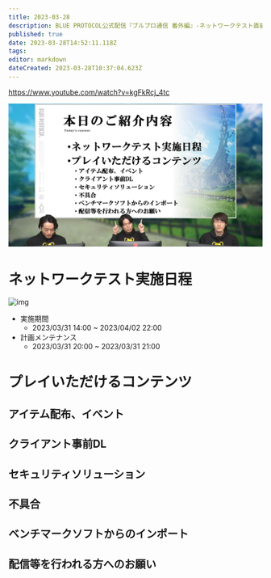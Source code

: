 ```yaml
---
title: 2023-03-28
description: BLUE PROTOCOL公式配信『ブルプロ通信 番外編』-ネットワークテスト直前配信-
published: true
date: 2023-03-28T14:52:11.118Z
tags: 
editor: markdown
dateCreated: 2023-03-28T10:37:04.623Z
---
```


https://www.youtube.com/watch?v=kgFkRcj_4tc

![blue_protocol公式配信『ブルプロ通信_番外編』-ネットワークテスト直前配信-_11-12_screenshot.png](/blue_protocol公式配信『ブルプロ通信_番外編』-ネットワークテスト直前配信-_11-12_screenshot.png)

# ネットワークテスト実施日程
![img](https://pbs.twimg.com/media/FsTWf5zaYAEciHm?format=jpg)
+ 実施期間
	+ 2023/03/31 14:00 ~ 2023/04/02 22:00
+ 計画メンテナンス
	+ 2023/03/31 20:00 ~ 2023/03/31 21:00


# プレイいただけるコンテンツ

## アイテム配布、イベント
## クライアント事前DL
## セキュリティソリューション
## 不具合
## ベンチマークソフトからのインポート
## 配信等を行われる方へのお願い